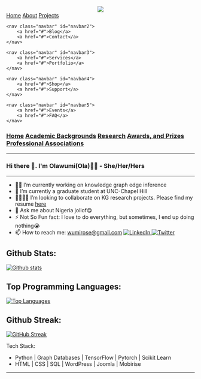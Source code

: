 

<div align="center">
  <img src="https://media.giphy.com/media/chKLljLdaReQaJgSW8/giphy.gif"/>
</div>

<div class="navigation-bars">
    <nav class="navbar" id="navbar1">
        <a href="#">Home</a>
        <a href="#">About</a>
        <a href="#">Projects</a>
    </nav>
    
    <nav class="navbar" id="navbar2">
        <a href="#">Blog</a>
        <a href="#">Contact</a>
    </nav>

    <nav class="navbar" id="navbar3">
        <a href="#">Services</a>
        <a href="#">Portfolio</a>
    </nav>

    <nav class="navbar" id="navbar4">
        <a href="#">Shop</a>
        <a href="#">Support</a>
    </nav>

    <nav class="navbar" id="navbar5">
        <a href="#">Events</a>
        <a href="#">FAQ</a>
    </nav>
</div>

### [Home](https://wumirose.github.io/)    [Academic Backgrounds](https://wumirose.github.io/background)    [Research](https://wumirose.github.io/research)    [Awards, and Prizes](https://wumirose.github.io/awards)    [Professional Associations](https://wumirose.github.io/associations)  

-------------------------------------------------

### Hi there 👋. I'm Olawumi(Ola)👩‍🦱 - She/Her/Hers
-------------------------------------------------
- 👩‍💻 I’m currently working on knowledge graph edge inference
- 📖 I’m currently a graduate student at UNC-Chapel Hill
- 👨‍👩‍👧‍👦 I’m looking to collaborate on KG research projects. Please find my resume [here](https://drive.google.com/file/d/1-0GNdX-iFXPZwph8vUvC1gNq0aBER4nZ/view)
- 💬 Ask me about Nigeria jollof😋
- ⚡ Not So Fun fact: I love to do everything, but sometimes, I end up doing nothing😭
- 📫 How to reach me: wumirose@gmail.com
  <a href="https://www.linkedin.com/in/wumirosey/">
    <img src="https://img.shields.io/badge/LinkedIn-blue?style=for-the-badge&logo=linkedin&logoColor=white" alt="LinkedIn"/>
  </a>
  <a href="https://twitter.com/wumirosey">
    <img src="https://img.shields.io/badge/Twitter-blue?style=for-the-badge&logo=twitter&logoColor=white" alt="Twitter"/>
  </a>


Github Stats:
-----------------------------------------------
[![Github stats](https://github-readme-stats.vercel.app/api?username=wumirose&show_icons=true&theme=dark#gh-dark-mode-only)](https://github.com/wumirose/github-readme-stats)

Top Programming Languages:
-----------------------------------------------
[![Top Languages](https://github-readme-stats.vercel.app/api/top-langs/?username=wumirose&hide_progress=true&show_icons=true&theme=dark#gh-dark-mode-only)](https://github.com/wumirose/github-readme-stats)

Github Streak:
-----------------------------------------------
[![GitHub Streak](https://streak-stats.demolab.com/?user=wumirose&theme=dark)](https://git.io/streak-stats)

Tech Stack:
- Python | Graph Databases | TensorFlow | Pytorch | Scikit Learn
- HTML | CSS | SQL | WordPress | Joomla | Mobirise 
-----------------------------------------------



